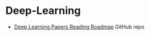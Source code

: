 # Deep-Learning

- [Deep Learning Papers Reading Roadmap](https://github.com/floodsung/Deep-Learning-Papers-Reading-Roadmap) GitHub repo
